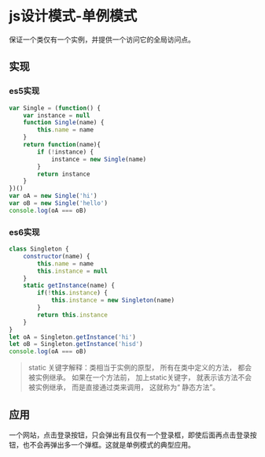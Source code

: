 # js设计模式-单例模式

保证一个类仅有一个实例，并提供一个访问它的全局访问点。

## 实现

### es5实现

```javascript
var Single = (function() {
    var instance = null
    function Single(name) {
        this.name = name
    }
    return function(name){
        if (!instance) {
            instance = new Single(name)
        }
        return instance
    }
})()
var oA = new Single('hi')
var oB = new Single('hello')
console.log(oA === oB)
```

### es6实现

```javascript
class Singleton {
    constructor(name) {
        this.name = name
        this.instance = null
    }
    static getInstance(name) {
        if(!this.instance) {
            this.instance = new Singleton(name)
        }
        return this.instance
    }
}
let oA = Singleton.getInstance('hi')
let oB = Singleton.getInstance('hisd')
console.log(oA === oB)
```

> static 关键字解释：类相当于实例的原型， 所有在类中定义的方法， 都会被实例继承。 如果在一个方法前， 加上static关键字， 就表示该方法不会被实例继承， 而是直接通过类来调用， 这就称为“ 静态方法”。

## 应用

一个网站，点击登录按钮，只会弹出有且仅有一个登录框，即使后面再点击登录按钮，也不会再弹出多一个弹框。这就是单例模式的典型应用。